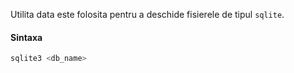 Utilita data este folosita pentru a deschide fisierele de tipul `sqlite`. 
#### Sintaxa 
```bash
sqlite3 <db_name>
```
